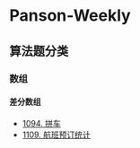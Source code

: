 # Panson-Weekly


## 算法题分类

### 数组

#### 差分数组
+ [1094. 拼车](https://leetcode.cn/problems/car-pooling/description/)
+ [1109. 航班预订统计](https://leetcode.cn/problems/corporate-flight-bookings/)
